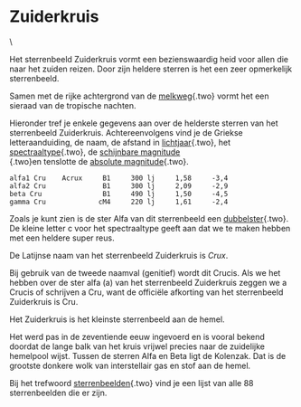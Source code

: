 # Zuiderkruis

\

Het sterrenbeeld Zuiderkruis vormt een bezienswaardig heid voor allen
die naar het zuiden reizen. Door zijn heldere sterren is het een zeer
opmerkelijk sterrenbeeld.

Samen met de rijke achtergrond van de [melkweg](melkweg.html){.two}
vormt het een sieraad van de tropische nachten.

Hieronder tref je enkele gegevens aan over de helderste sterren van het
sterrenbeeld Zuiderkruis. Achtereenvolgens vind je de Griekse
letteraanduiding, de naam, de afstand in
[lichtjaar](lichtjaa.html){.two}, het
[spectraaltype](spectraa.html){.two}, de [schijnbare magnitude\
](magnitud.html){.two}en tenslotte de [absolute
magnitude](absolute.html){.two}.

     
    alfa1 Cru    Acrux     B1     300 lj     1,58     -3,4 
    alfa2 Cru              B1     300 lj     2,09     -2,9 
    beta Cru               B1     490 lj     1,50     -4,5 
    gamma Cru             cM4     220 lj     1,61     -2,4

Zoals je kunt zien is de ster Alfa van dit sterrenbeeld een
[dubbelster](dubbelst.html){.two}. De kleine letter c voor het
spectraaltype geeft aan dat we te maken hebben met een heldere super
reus.

De Latijnse naam van het sterrenbeeld Zuiderkruis is *Crux*.

Bij gebruik van de tweede naamval (genitief) wordt dit Crucis. Als we
het hebben over de ster alfa (a) van het sterrenbeeld Zuiderkruis zeggen
we a Crucis of schrijven a Cru, want de officiële afkorting van het
sterrenbeeld Zuiderkruis is Cru.

Het Zuiderkruis is het kleinste sterrenbeeld aan de hemel.

Het werd pas in de zeventiende eeuw ingevoerd en is vooral bekend
doordat de lange balk van het kruis vrijwel precies naar de zuidelijke
hemelpool wijst. Tussen de sterren Alfa en Beta ligt de Kolenzak. Dat is
de grootste donkere wolk van interstellair gas en stof aan de hemel.

Bij het trefwoord [sterrenbeelden](sterrenb.html){.two} vind je een
lijst van alle 88 sterrenbeelden die er zijn.
